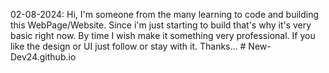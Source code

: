 02-08-2024: Hi, I'm someone from the many learning to code and building this WebPage/Website. Since i'm just starting to build that's why it's very basic right now. By time I wish make it something very professional. If you like the design or UI just follow or stay with it. Thanks... # New-Dev24.github.io

